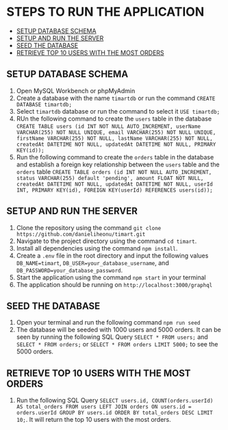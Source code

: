 # STEPS TO RUN THE APPLICATION

-    [SETUP DATABASE SCHEMA](#setup-database-schema)
-    [SETUP AND RUN THE SERVER](#setup-and-run-the-server)
-    [SEED THE DATABASE](#seed-the-database)
-    [RETRIEVE TOP 10 USERS WITH THE MOST ORDERS](#retrieve-top-10-users-with-the-most-orders)

## SETUP DATABASE SCHEMA

1. Open MySQL Workbench or phpMyAdmin
2. Create a database with the name `timartdb` or run the command `CREATE DATABASE timartdb;`
3. Select `timartdb` database or run the command to select it `USE timartdb;`
4. RUn the following command to create the `users` table in the database `CREATE TABLE users (id INT NOT NULL AUTO_INCREMENT, userName VARCHAR(255) NOT NULL UNIQUE, email VARCHAR(255) NOT NULL UNIQUE, firstName VARCHAR(255) NOT NULL, lastName VARCHAR(255) NOT NULL, createdAt DATETIME NOT NULL, updatedAt DATETIME NOT NULL, PRIMARY KEY(id));`
5. Run the following command to create the `orders` table in the database and establish a foreign key relationship between the `users` table and the `orders` table `CREATE TABLE orders (id INT NOT NULL AUTO_INCREMENT, status VARCHAR(255) default 'pending', amount FLOAT NOT NULL, createdAt DATETIME NOT NULL, updatedAt DATETIME NOT NULL, userId INT, PRIMARY KEY(id), FOREIGN KEY(userId) REFERENCES users(id));`

## SETUP AND RUN THE SERVER

1. Clone the repository using the command `git clone https://github.com/danieliheonu/timart.git`
2. Navigate to the project directory using the command `cd timart`.
3. Install all dependencies using the command `npm install`.
4. Create a `.env` file in the root directory and input the following values `DB_NAME=timart`, `DB_USER=your_database_username`, and `DB_PASSWORD=your_database_password`.
5. Start the application using the command `npm start` in your terminal
6. The application should be running on `http://localhost:3000/graphql`

## SEED THE DATABASE

1. Open your terminal and run the following command `npm run seed`
2. The database will be seeded with 1000 users and 5000 orders. It can be seen by running the following SQL Query `SELECT * FROM users;` and `SELECT * FROM orders;` or `SELECT * FROM orders LIMIT 5000;` to see the 5000 orders.

## RETRIEVE TOP 10 USERS WITH THE MOST ORDERS

1. Run the following SQL Query `SELECT users.id, COUNT(orders.userId) AS total_orders FROM users LEFT JOIN orders ON users.id = orders.userId GROUP BY users.id ORDER BY total_orders DESC LIMIT 10;`. It will return the top 10 users with the most orders.
